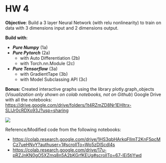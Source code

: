 # HW 4

**Objective**: Build a 3 layer Neural Network (with relu nonlinearity) to train on data with 3 dimensions input and 2 dimensions output.

**Build with**:
* _**Pure Numpy**_ (1a) 
* _**Pure Pytorch**_ (2a) 
   - with Auto Differentiation (2b) 
   - with Torch.nn.Module (2c)
* _**Pure Tensorflow**_ (3a) 
   - with GradientTape (3b)
   - with Model Subclassing API (3c)

**Bonus:** Created interactive graphs using the library plotly.graph_objects (_Visualization only shown on colab notebooks, not on Github_)
Google Drive with all the notebooks: https://drive.google.com/drive/folders/1t4RZmZD8Nr1EHItrx-SLlJr0cRDXo93J?usp=sharing

![](3d_interactive_graph.gif)


Reference/Modified code from the following notebooks: 
* https://colab.research.google.com/drive/1HS3qbHArkqFlImT2KnF5pcMCz7ueHNvY?authuser=1#scrollTo=Wo5zDlScdl4s 
* https://colab.research.google.com/drive/17u-pRZJnKN0gO5XZmq8n5A2bKGrfKEUg#scrollTo=67-lEi5tjYwd 
